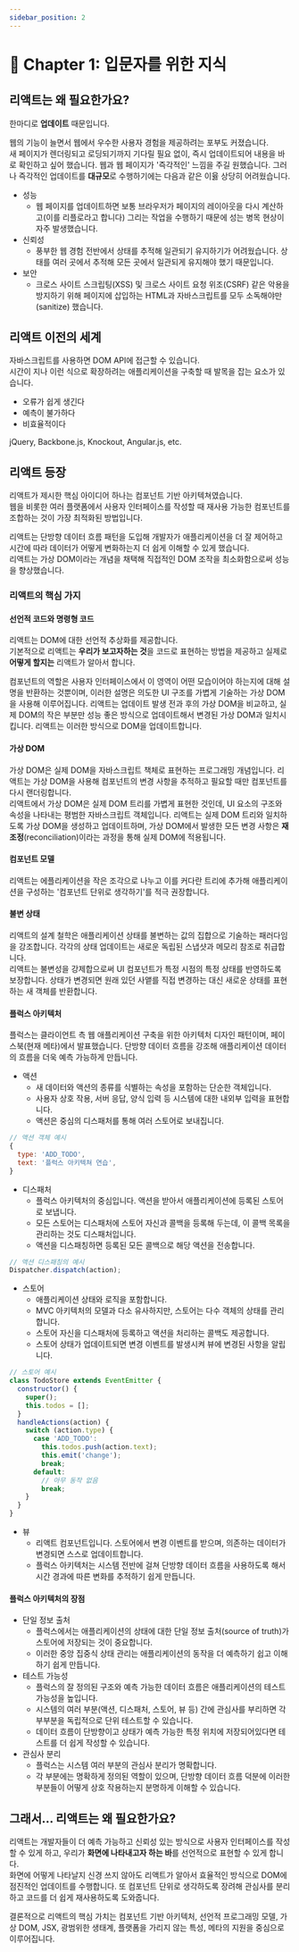 ```yaml
---
sidebar_position: 2
---
```


# 🎈 Chapter 1: 입문자를 위한 지식

## 리액트는 왜 필요한가요?
한마디로 **업데이트** 때문입니다.   

웹의 기능이 늘면서 웹에서 우수한 사용자 경험을 제공하려는 포부도 커졌습니다.   
새 페이지가 렌더링되고 로딩되기까지 기다릴 필요 없이, 즉시 업데이트되어 내용을 바로 확인하고 싶어 했습니다. 웹과 웹 페이지가 '즉각적인' 느낌을 주길 원했습니다. 그러나 즉각적인 업데이트를 **대규모**로 수행하기에는 다음과 같은 이윯 상당히 어려웠습니다.   

- 성능
  - 웹 페이지를 업데이트하면 보통 브라우저가 페이지의 레이아웃을 다시 계산하고(이를 리플로라고 합니다) 그리는 작업을 수행하기 때문에 성는 병목 현상이 자주 발생했습니다.
- 신뢰성
  - 풍부한 웹 경험 전반에서 상태를 추적해 일관되기 유지하기가 어려웠습니다. 상태를 여러 곳에서 추적해 모든 곳에서 일관되게 유지해야 했기 때문입니다.
- 보안
  - 크로스 사이트 스크립팅(XSS) 및 크로스 사이트 요청 위조(CSRF) 같은 악용을 방지하기 위해 페이지에 삽입하는 HTML과 자바스크립트를 모두 소독해야만(sanitize) 했습니다.

## 리액트 이전의 세계
자바스크립트를 사용하면 DOM API에 접근할 수 있습니다.   
시간이 지나 이런 식으로 확장하려는 애플리케이션을 구축할 때 발목을 잡는 요소가 있습니다.   
- 오류가 쉽게 생긴다
- 예측이 불가하다
- 비효율적이다

jQuery, Backbone.js, Knockout, Angular.js, etc.   

## 리액트 등장
리액트가 제시한 핵심 아이디어 하나는 컴포넌트 기반 아키텍쳐였습니다.   
웹을 비롯한 여러 플랫폼에서 사용자 인터페이스를 작성할 때 재사용 가능한 컴포넌트를 조합하는 것이 가장 최적화된 방법입니다.   

리액트는 단방향 데이터 흐름 패턴을 도입해 개발자가 애플리케이션을 더 잘 제어하고 시간에 따라 데이터가 어떻게 변화하는지 더 쉽게 이해할 수 있게 했습니다.   
리액트는 가상 DOM이라는 개념을 채택해 직접적인 DOM 조작을 최소화함으로써 성능을 향상했습니다.

### 리액트의 핵심 가지

#### 선언적 코드와 명령형 코드
리액트는 DOM에 대한 선언적 추상화를 제공합니다.   
기본적으로 리액트는 **우리가 보고자하는 것**을 코드로 표현하는 방법을 제공하고 실제로 **어떻게 할지는** 리액트가 알아서 합니다.   

컴포넌트의 역할은 사용자 인터페이스에서 이 영역이 어떤 모습이어야 하는지에 대해 설명을 반환하는 것뿐이며, 이러한 설명은 의도한 UI 구조를 가볍게 기술하는 가상 DOM을 사용해 이루어집니다. 리액트는 업데이트 발생 전과 후의 가상 DOM을 비교하고, 실제 DOM의 작은 부분만 성능 좋은 방식으로 업데이트해서 변경된 가상 DOM과 일치시킵니다. 리액트는 이러한 방식으로 DOM을 업데이트합니다.   

#### 가상 DOM
가상 DOM은 실제 DOM을 자바스크립트 책체로 표현하는 프로그래밍 개념입니다. 리액트는 가상 DOM을 사용해 컴포넌트의 변경 사항을 추적하고 필요할 때만 컴포넌트를 다시 랜더링합니다.   
리액트에서 가상 DOM은 실제 DOM 트리를 가볍게 표현한 것인데, UI 요소의 구조와 속성을 나타내는 평범한 자바스크립트 객체입니다. 리액트는 실제 DOM 트리와 일치하도록 가상 DOM을 생성하고 업데이트하며, 가상 DOM에서 발생한 모든 변경 사항은 **재조정**(reconciliation)이라는 과정을 통해 실제 DOM에 적용됩니다.   

#### 컴포넌트 모델
리액트는 에플리케이션을 작은 조각으로 나누고 이를 커다란 트리에 추가해 애플리케이션을 구성하는 '컴포넌트 단위로 생각하기'를 적극 권장합니다.

#### 불변 상태
리액트의 설계 철학은 애플리케이션 상태를 불변하는 값의 집합으로 기술하는 패러다임을 강조합니다. 각각의 상태 업데이트는 새로운 독립된 스냅샷과 메모리 참조로 취급합니다.   
리액트는 불변성을 강제합으로써 UI 컴포넌트가 특정 시점의 특정 상태를 반영하도록 보장합니다. 상태가 변경되면 원래 있던 사앹를 직접 변경하는 대신 새로운 상태를 표현하는 새 객체를 반환합니다.

#### 플럭스 아키텍처
플럭스는 클라이언트 측 웹 애플리케이션 구축을 위한 아키텍처 디자인 패턴이며, 페이스북(현재 메타)에서 발표했습니다. 단방향 데이터 흐름을 강조해 애플리케이션 데이터의 흐름을 더욱 예측 가능하게 만듭니다.

- 액션
  - 새 데이터와 액션의 종류를 식별하는 속성을 포함하는 단순한 객체입니다.
  - 사용자 상호 작용, 서버 응답, 양식 입력 등 시스템에 대한 내외부 입력을 표현합니다.
  - 액션은 중심의 디스패처를 통해 여러 스토어로 보내집니다.

```js
// 액션 객체 예시
{
  type: 'ADD_TODO',
  text: '플럭스 아키텍쳐 연습',
}
```

- 디스패처
  - 플럭스 아키텍처의 중심입니다. 액션을 받아서 애플리케이션에 등록된 스토어로 보냅니다.
  - 모든 스토어는 디스패처에 스토어 자신과 콜백을 등록해 두는데, 이 콜백 목록을 관리하는 것도 디스패처입니다.
  - 액션을 디스패칭하면 등록된 모든 콜백으로 해당 액션을 전송합니다.

```js
// 액션 디스패칭의 예시
Dispatcher.dispatch(action);
```

- 스토어
  - 애플리케이션 상태와 로직을 포함합니다.
  - MVC 아키텍처의 모델과 다소 유사하지만, 스토어는 다수 객체의 상태를 관리합니다.
  - 스토어 자신을 디스패처에 등록하고 액션을 처리하는 콜백도 제공합니다.
  - 스토어 상태가 업데이트되면 변경 이벤트를 발생시켜 뷰에 변경된 사항을 알립니다.

```js
// 스토어 예시
class TodoStore extends EventEmitter {
  constructor() {
    super();
    this.todos = [];
  }
  handleActions(action) {
    switch (action.type) {
      case 'ADD_TODO':
        this.todos.push(action.text);
        this.emit('change');
        break;
      default:
        // 아무 동작 없음
        break;
    }
  }
}
```

- 뷰
  - 리액트 컴포넌트입니다. 스토어에서 변경 이벤트를 받으며, 의존하는 데이터가 변경되면 스스로 업데이트합니다.
  - 플럭스 아키텍처는 시스템 전반에 걸쳐 단방향 데이터 흐름을 사용하도록 해서 시간 경과에 따른 변화를 추적하기 쉽게 만듭니다.

#### 플럭스 아키텍처의 장점
- 단일 정보 출처
  - 플럭스에서는 애플리케이션의 상태에 대한 단일 정보 출처(source of truth)가 스토어에 저장되는 것이 중요합니다.
  - 이러한 중앙 집중식 상태 관리는 애플리케이션의 동작을 더 예측하기 쉽고 이해하기 쉽게 만듭니다.
- 테스트 가능성
  - 플럭스의 잘 정의된 구조와 예측 가능한 데이터 흐름은 애플리케이션의 테스트 가능성을 높입니다.
  - 시스템의 여러 부분(액션, 디스패처, 스토어, 뷰 등) 간에 관심사를 부리하면 각 부부분을 독립적으로 단위 테스트할 수 있습니다.
  - 데이터 흐름이 단방향이고 상태가 예측 가능한 특정 위치에 저장되어있다면 테스트를 더 쉽게 작성할 수 있습니다.
- 관심사 분리
  - 플럭스는 시스템 여러 부분의 관심사 분리가 명확합니다.
  - 각 부분에는 명확하게 정의된 역할이 있으며, 단방향 데이터 흐름 덕분에 이러한 부분들이 어떻게 상호 작용하는지 분명하게 이해할 수 있습니다.

## 그래서... 리액트는 왜 필요한가요?
리액트는 개발자들이 더 예측 가능하고 신뢰성 있는 방식으로 사용자 인터페이스를 작성할 수 있게 하고, 우리가 **화면에 나타내고자 하는 바**를 선언적으로 표현할 수 있게 합니다.   
화면에 어떻게 나타날지 신경 쓰지 않아도 리액트가 알아서 효율적인 방식으로 DOM에 점진적인 업데이트를 수행합니다. 또 컴포넌트 단위로 생각하도록 장려해 관심사를 분리하고 코드를 더 쉽게 재사용하도록 도와줍니다.   

결론적으로 리액트의 핵심 가치는 컴포넌트 기반 아키텍처, 선언적 프로그래밍 모델, 가상 DOM, JSX, 광범위한 생태계, 플랫폼을 가리지 않는 특성, 메타의 지원을 중심으로 이루어집니다.
